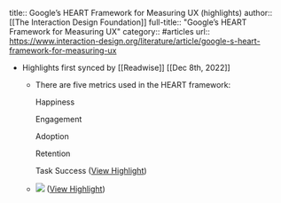 title:: Google’s HEART Framework for Measuring UX (highlights)
author:: [[The Interaction Design Foundation]]
full-title:: "Google’s HEART Framework for Measuring UX"
category:: #articles
url:: https://www.interaction-design.org/literature/article/google-s-heart-framework-for-measuring-ux

- Highlights first synced by [[Readwise]] [[Dec 8th, 2022]]
	- There are five metrics used in the HEART framework:
	  
	  Happiness
	  
	  Engagement
	  
	  Adoption
	  
	  Retention
	  
	  Task Success ([View Highlight](https://read.readwise.io/read/01gkr561r4ay165x7fdrstxx41))
	- ![](https://public-media.interaction-design.org/images/ux-daily/c99af3c055a249a49d5437e22c860eb3.png) ([View Highlight](https://read.readwise.io/read/01gkr565hb3zyghma9bsw9ctqq))